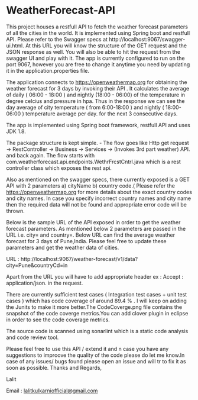 # WeatherForecast-API

This project houses a restfull API to fetch the weather forecast parameters of all the cities in the world. It is implemented using Spring boot and restfull API. Please refer to the Swagger specs at http://localhost:9067/swagger-ui.html. At this URL you will know the structure of the GET request and the JSON response as well. You will also be able to hit the request from the swagger UI and play with it. The app is currently configured to run on the port 9067, however you are free to change it anytime you need by updating it in the application.properties file. 

The application connects to https://openweathermap.org for obtaining the weather forecast for 3 days by invoking their API . It calculates the average of daily ( 06:00 - 18:00 ) and nightly (18:00 - 06:00) of the temperature in degree celcius and pressure in hpa. Thus in the response we can see the day average of city temperature ( from 6:00-18:00 ) and nightly ( 18:00-06:00 ) temperature average per day. for the next 3 consecutive days.  

The app is implemented using Spring boot framework, restfull API and uses JDK 1.8.

The package structure is kept simple. - The flow goes like Http get request -> RestController -> Business -> Services -> (Invokes 3rd part weather) API. and back again. The flow starts with com.weatherforecast.api.endpoints.WethrFrcstCntrl.java which is a rest controller class which exposes the rest api.

Also as mentioned on the swagger specs, there currently exposed is a GET API with 2 parameters a) cityName b) country code.( Please refer the https://openweathermap.org for more details about the exact country codes and city names. In case you specify incorrect country names and city name then the required data will not be found and appropriate error code will be thrown. 

Below is the sample URL of the API exposed in order to get the weather forecast parameters. As mentioned below 2 parameters are passed in the URL i.e. city= and country=. Below URL can find the average weather forecast for 3 days of Pune,India. Please feel free to update these parameters and get the weather data of cities.

URL : http://localhost:9067/weather-forecast/v1/data?city=Pune&countryCd=in 

Apart from the URL you will have to add appropriate header ex : Accept : application/json. in the request.

There are currently sufficient test cases ( Integration test cases + unit test cases ) which has code coverage of around 89.4 % . I will keep on adding the Junits to make it more better.The CodeCoverge.png file contains the snapshot of the code coverge metrics.You can add clover plugin in eclipse in order to see the code coverage metrics. 

The source code is scanned using sonarlint which is a static code analysis and code review tool.

Please feel free to use this API / extend it and n case you have any suggestions to improove the quality of the code please do let me know.In case of any issues/ bugs found please open an issue and will tr to fix it as soon as possible.
Thanks and Regards,  

Lalit

Email : lalitkulkarniofficial@gmail.com
